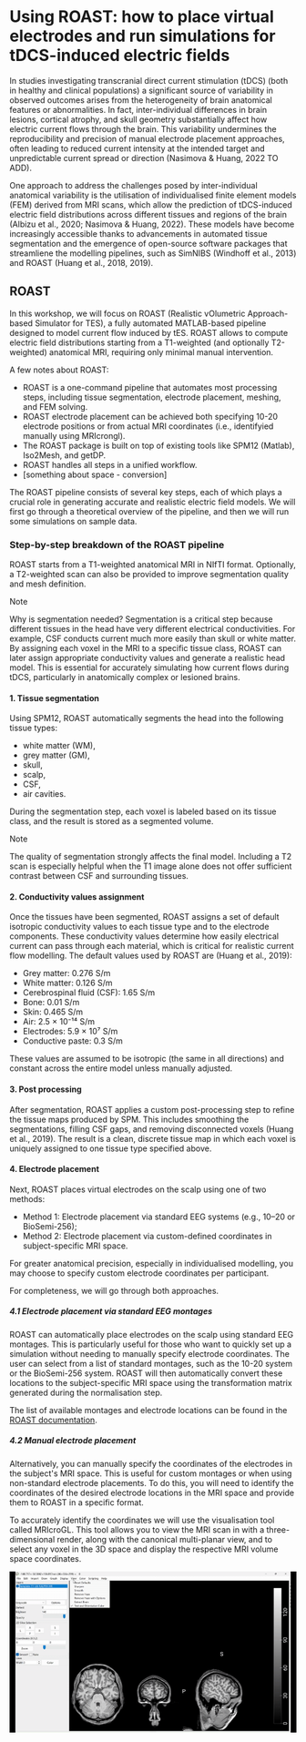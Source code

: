 # Using ROAST: how to place virtual electrodes and run simulations for tDCS-induced electric fields

In studies investigating transcranial direct current stimulation (tDCS) (both in healthy and clinical populations) a significant source of variability in observed outcomes arises from the heterogeneity of brain anatomical features or  abnormalities. In fact, inter-individual differences in brain lesions, cortical atrophy, and skull geometry substantially affect how electric current flows through the brain. This variability undermines the reproducibility and precision of manual electrode placement approaches, often leading to reduced current intensity at the intended target and unpredictable current spread or direction (Nasimova & Huang, 2022 TO ADD).

One approach to address the challenges posed by inter-individual anatomical variability is the utilisation of individualised finite element models (FEM) derived from MRI scans, which allow the prediction of tDCS-induced electric field distributions across different tissues and regions of the brain (Albizu et al., 2020; Nasimova & Huang, 2022). These models have become increasingly accessible thanks to advancements in automated tissue segmentation and the emergence of open-source software packages that streamliene the modelling pipelines, such as SimNIBS (Windhoff et al., 2013) and ROAST (Huang et al., 2018, 2019).


## ROAST
In this workshop, we will focus on ROAST (Realistic vOlumetric Approach-based Simulator for TES), a fully automated MATLAB-based pipeline designed to model current flow induced by tES. ROAST allows to compute electric field distributions starting from a T1-weighted (and optionally T2-weighted) anatomical MRI, requiring only minimal manual intervention.

A few notes about ROAST: 

- ROAST is a one-command pipeline that automates most processing steps, including tissue segmentation, electrode placement, meshing, and FEM solving.
- ROAST electrode placement can be achieved both specifying 10-20 electrode positions or from actual MRI coordinates (i.e., identifyied manually using MRIcrongl).
- The ROAST package is built on top of existing tools like SPM12 (Matlab), Iso2Mesh, and getDP.
- ROAST handles all steps in a unified workflow.
- [something about space - conversion]


The ROAST pipeline consists of several key steps, each of which plays a crucial role in generating accurate and realistic electric field models. We will first go through a theoretical overview of the pipeline, and then we will run some simulations on sample data.

### Step-by-step breakdown of the ROAST pipeline
ROAST starts from a T1-weighted anatomical MRI in NIfTI format. Optionally, a T2-weighted scan can also be provided to improve segmentation quality and mesh definition.

> [!NOTE]  
>Why is segmentation needed?
>Segmentation is a critical step because different tissues in the head have very different electrical conductivities. For example, CSF conducts current much more easily than skull or white matter. By assigning each voxel in the MRI to a specific tissue class, ROAST can later assign appropriate conductivity values and generate a realistic head model. This is essential for accurately simulating how current flows during tDCS, particularly in anatomically complex or lesioned brains.


#### 1. Tissue segmentation
Using SPM12, ROAST automatically segments the head into the following tissue types:

- white matter (WM),
- grey matter (GM),
- skull,
- scalp,
- CSF,
- air cavities. 

During the segmentation step, each voxel is labeled based on its tissue class, and the result is stored as a segmented volume.


> [!NOTE]  
>The quality of segmentation strongly affects the final model. Including a T2 scan is especially helpful when the T1 image alone does not offer sufficient contrast between CSF and surrounding tissues.

#### 2. Conductivity values assignment
Once the tissues have been segmented, ROAST assigns a set of default isotropic conductivity values to each tissue type and to the electrode components. These conductivity values determine how easily electrical current can pass through each material, which is critical for realistic current flow modelling. The default values used by ROAST are (Huang et al., 2019):

- Grey matter: 0.276 S/m
- White matter: 0.126 S/m
- Cerebrospinal fluid (CSF): 1.65 S/m
- Bone: 0.01 S/m
- Skin: 0.465 S/m
- Air: 2.5 × 10⁻¹⁴ S/m
- Electrodes: 5.9 × 10⁷ S/m
- Conductive paste: 0.3 S/m

These values are assumed to be isotropic (the same in all directions) and constant across the entire model unless manually adjusted.


#### 3. Post processing
After segmentation, ROAST applies a custom post-processing step to refine the tissue maps produced by SPM. This includes smoothing the segmentations, filling CSF gaps, and removing disconnected voxels (Huang et al., 2019). The result is a clean, discrete tissue map in which each voxel is uniquely assigned to one tissue type specified above.


#### 4. Electrode placement
Next, ROAST places virtual electrodes on the scalp using one of two methods:

- Method 1: Electrode placement via standard EEG systems (e.g., 10–20 or BioSemi-256);
- Method 2: Electrode placement via custom-defined coordinates in subject-specific MRI space.

For greater anatomical precision, especially in individualised modelling, you may choose to specify custom electrode coordinates per participant.

For completeness, we will go through both approaches.


##### 4.1 Electrode placement via standard EEG montages
ROAST can automatically place electrodes on the scalp using standard EEG montages. This is particularly useful for those who want to quickly set up a simulation without needing to manually specify electrode coordinates. The user can select from a list of standard montages, such as the 10-20 system or the BioSemi-256 system. ROAST will then automatically convert these locations to the subject-specific MRI space using the transformation matrix generated during the normalisation step. 

The list of available montages and electrode locations can be found in the [ROAST documentation](https://github.com/andypotatohy/roast/blob/master/capInfo.xlsx). 



##### 4.2 Manual electrode placement
Alternatively, you can manually specify the coordinates of the electrodes in the subject's MRI space. This is useful for custom montages or when using non-standard electrode placements. To do this, you will need to identify the coordinates of the desired electrode locations in the MRI space and provide them to ROAST in a specific format.

To accurately identify the coordinates we will use the visualisation tool called MRIcroGL. This tool allows you to view the MRI scan in with a three-dimensional render, along with the canonical multi-planar view, and to select any voxel in the 3D space and display the respective MRI volume space coordinates. 


![me](images\README\ezgif-810074e308f39d.gif)
